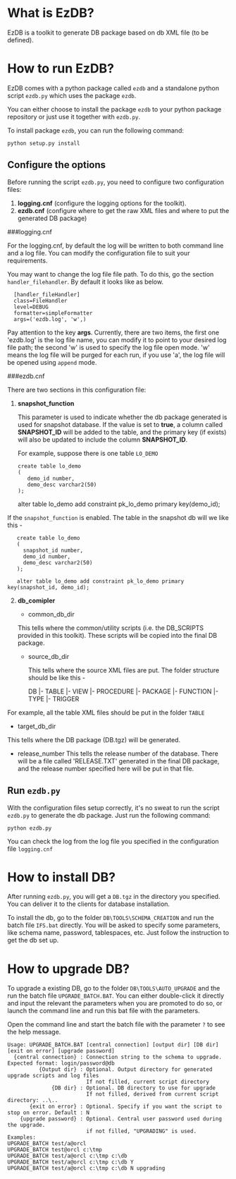 What is EzDB?
=================
EzDB is a toolkit to generate DB package based on db XML file (to be defined).


How to run EzDB?
================
EzDB comes with a python package called ``ezdb`` and a standalone python script ``ezdb.py`` which uses the package ``ezdb``.

You can either choose to install the package ``ezdb`` to your python package repository or just use it together with ``ezdb.py``.


To install package ``ezdb``, you can run the following command:


    python setup.py install



Configure the options
---------------------
Before running the script ``ezdb.py``, you need to configure two configuration files:

1. **logging.cnf** (configure the logging options for the toolkit).
2. **ezdb.cnf** (configure where to get the raw XML files and where to put the generated DB package)

###logging.cnf


For the logging.cnf, by default the log will be written to both command line and a log file. You can modify the configuration file
to suit your requirements.

You may want to change the log file file path. To do this, go the section ``handler_filehandler``. By default it looks like as
below.


      [handler_fileHandler]
      class=FileHandler
      level=DEBUG
      formatter=simpleFormatter
      args=('ezdb.log', 'w',)


Pay attention to the key **args**. Currently, there are two items, the first one 'ezdb.log' is the log file name, you can
modify it to point to your desired log file path; the second 'w' is used to specify the log file open mode. 'w' means the log
file will be purged for each run, if you use 'a', the log file will be opened using ``append`` mode.

###ezdb.cnf

There are two sections in this configuration file:

1. **snapshot_function**

   This parameter is used to indicate whether the db package generated is used for snapshot database. If the value is set to
   **true**, a column called **SNAPSHOT_ID** will be added to the table, and the primary key (if exists) will also be updated
   to include the column **SNAPSHOT_ID**.

   For example, suppose there is one table ``LO_DEMO``


	   create table lo_demo
	   (
	      demo_id number,
	      demo_desc varchar2(50)
	   );

   	  alter table lo_demo add constraint pk_lo_demo primary key(demo_id);

If the ``snapshot_function`` is enabled. The table in the snapshot db will we like this -


	   create table lo_demo
	   (
	     snapshot_id number,
	     demo_id number,
	     demo_desc varchar2(50)
	   );
	
	   alter table lo_demo add constraint pk_lo_demo primary key(snapshot_id, demo_id);



2. **db_comipler**

   * common_db_dir

   This tells where the common/utility scripts (i.e. the DB_SCRIPTS provided in this toolkit). These scripts will be copied
   into the final DB package.

   * source_db_dir

     This tells where the source XML files are put. The folder structure should be like this -
	
	    DB
	    |- TABLE
	    |- VIEW
	    |- PROCEDURE
	    |- PACKAGE
	    |- FUNCTION
	    |- TYPE
	    |- TRIGGER

For example, all the table XML files should be put in the folder ``TABLE``


   * target_db_dir

   This tells where the DB package (DB.tgz) will be generated.

   * release_number
   This tells the release number of the database. There will be a file called 'RELEASE.TXT' generated in the final DB package,
   and the release number specified here will be put in that file.


Run ``ezdb.py``
-------------------
With the configuration files setup correctly, it's no sweat to run the script ``ezdb.py`` to generate the db package. Just run the
following command:

``python ezdb.py``

You can check the log from the log file you specified in the configuration file ``logging.cnf``


How to install DB?
==================
After running ``ezdb.py``, you will get a ``DB.tgz`` in the directory you specified. You can deliver it to the clients for database
installation.

To install the db, go to the folder ``DB\TOOLS\SCHEMA_CREATION`` and run the batch file ``IFS.bat`` directly. You will be asked to
specify some parameters, like schema name, password, tablespaces, etc. Just follow the instruction to get the db set up.

How to upgrade DB?
==================
To upgrade a existing DB, go to the folder ``DB\TOOLS\AUTO_UPGRADE`` and the run the batch file ``UPGRADE_BATCH.BAT``. You can either
double-click it directly and input the relevant the parameters when you are promoted to do so, or launch the command line and run this
bat file with the parameters.

Open the command line and start the batch file with the parameter ``?`` to see the help message.


    Usage: UPGRADE_BATCH.BAT [central connection] [output dir] [DB dir] [exit on error] [upgrade password]
      {central connection} : Connection string to the schema to upgrade. Expected format: login/password@db
              {Output dir} : Optional. Output directory for generated upgrade scripts and log files
                             If not filled, current script directory
                  {DB dir} : Optional. DB directory to use for upgrade
                             If not filled, derived from current script directory: ..\..
           {exit on error} : Optional. Specify if you want the script to stop on error. Default : N
        {upgrade password} : Optional. Central user password used during the upgrade.
                             if not filled, "UPGRADING" is used.
    Examples:
    UPGRADE_BATCH test/a@orcl
    UPGRADE_BATCH test@orcl c:\tmp
    UPGRADE_BATCH test/a@orcl c:\tmp c:\db
    UPGRADE_BATCH test/a@orcl c:\tmp c:\db Y
    UPGRADE_BATCH test/a@orcl c:\tmp c:\db N upgrading



